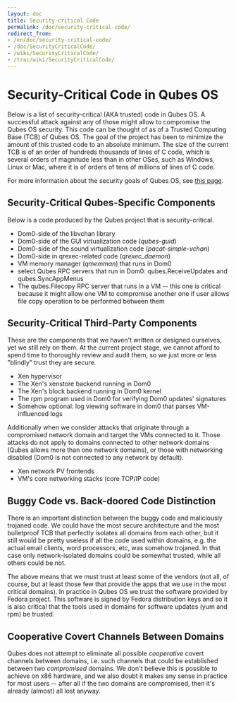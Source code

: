```yaml
---
layout: doc
title: Security-critical Code
permalink: /doc/security-critical-code/
redirect_from:
- /en/doc/security-critical-code/
- /doc/SecurityCriticalCode/
- /wiki/SecurityCriticalCode/
- /trac/wiki/SecurityCriticalCode/
---
```


Security-Critical Code in Qubes OS
==================================

Below is a list of security-critical (AKA trusted) code in Qubes OS. A successful attack against any of those might allow to compromise the Qubes OS security. This code can be thought of as of a Trusted Computing Base (TCB) of Qubes OS. The goal of the project has been to minimize the amount of this trusted code to an absolute minimum. The size of the current TCB is of an order of hundreds thousands of lines of C code, which is several orders of magnitude less than in other OSes, such as Windows, Linux or Mac, where it is of orders of tens of millions of lines of C code.

For more information about the security goals of Qubes OS, see [this page](/security/goals/).

Security-Critical Qubes-Specific Components
-------------------------------------------

Below is a code produced by the Qubes project that is security-critical.

-   Dom0-side of the libvchan library
-   Dom0-side of the GUI virtualization code (*qubes-guid*)
-   Dom0-side of the sound virtualization code (*pacat-simple-vchan*)
-   Dom0-side in qrexec-related code (*qrexec\_daemon*)
-   VM memory manager (*qmemman*) that runs in Dom0
-   select Qubes RPC servers that run in Dom0: qubes.ReceiveUpdates and qubes.SyncAppMenus
-   The qubes.Filecopy RPC server that runs in a VM -- this one is critical because it might allow one VM to compromise another one if user allows file copy operation to be performed between them

Security-Critical Third-Party Components
----------------------------------------

These are the components that we haven't written or designed ourselves, yet we still rely on them. At the current project stage, we cannot afford to spend time to thoroughly review and audit them, so we just more or less "blindly" trust they are secure.

-   Xen hypervisor
-   The Xen's xenstore backend running in Dom0
-   The Xen's block backend running in Dom0 kernel
-   The rpm program used in Dom0 for verifying Dom0 updates' signatures
-   Somehow optional: log viewing software in dom0 that parses VM-influenced logs

Additionally when we consider attacks that originate through a compromised network domain and target the VMs connected to it. Those attacks do not apply to domains connected to other network domains (Qubes allows more than one network domains), or those with networking disabled (Dom0 is not connected to any network by default).

-   Xen network PV frontends
-   VM's core networking stacks (core TCP/IP code)

Buggy Code vs. Back-doored Code Distinction
-------------------------------------------

There is an important distinction between the buggy code and maliciously trojaned code. We could have the most secure architecture and the most bulletproof TCB that perfectly isolates all domains from each other, but it still would be pretty useless if all the code used within domains, e.g. the actual email clients, word processors, etc, was somehow trojaned. In that case only network-isolated domains could be somewhat trusted, while all others could be not.

The above means that we must trust at least some of the vendors (not all, of course, but at least those few that provide the apps that we use in the most critical domains). In practice in Qubes OS we trust the software provided by Fedora project. This software is signed by Fedora distribution keys and so it is also critical that the tools used in domains for software updates (yum and rpm) be trusted.

Cooperative Covert Channels Between Domains
-------------------------------------------

Qubes does not attempt to eliminate all possible *cooperative* covert channels between domains, i.e. such channels that could be established between two *compromised* domains. We don't believe this is possible to achieve on x86 hardware, and we also doubt it makes any sense in practice for most users -- after all if the two domains are compromised, then it's already (almost) all lost anyway.
